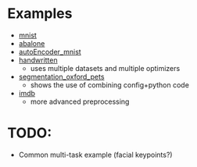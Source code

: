 # Examples

- [mnist](./mnist)
- [abalone](./abalone)
- [autoEncoder_mnist](./autoEncoder_mnist)
- [handwritten](./handwritten)
    - uses multiple datasets and multiple optimizers
- [segmentation_oxford_pets](./segmentation_oxford_pets)
    - shows the use of combining config+python code
- [imdb](./imdb)
    - more advanced preprocessing



# TODO:
- Common multi-task example (facial keypoints?)